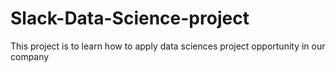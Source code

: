 # Slack-Data-Science-project
This project is to learn how to apply data sciences project opportunity  in our company 
